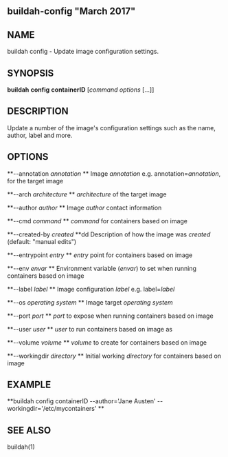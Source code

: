 ## buildah-config "March 2017"

## NAME
buildah config - Update image configuration settings. 


## SYNOPSIS
**buildah** **config** **containerID** [*command options* [...]] 

## DESCRIPTION
Update a number of the image's configuration settings such as the
name, author, label and more. 

## OPTIONS

**--annotation *annotation* **
Image *annotation* e.g. annotation=*annotation*, for the target image

**--arch *architecture* **
*architecture* of the target image

**--author *author* **
Image *author* contact information

**--cmd *command* **
*command* for containers based on image

**--created-by *created* **dd
Description of how the image was *created* (default: "manual edits")

**--entrypoint *entry* **
*entry* point for containers based on image

**--env *envar* **
Environment variable (*envar*) to set when running containers based on image

**--label *label* **
Image configuration *label* e.g. label=*label*

**--os *operating system* **
Image target *operating system*

**--port *port* **
*port* to expose when running containers based on image

**--user *user* **
*user* to run containers based on image as

**--volume *volume* **
*volume* to create for containers based on image

**--workingdir *directory* **
Initial working *directory* for containers based on image

## EXAMPLE
**buildah config containerID --author='Jane Austen' --workingdir='/etc/mycontainers' **

## SEE ALSO
buildah(1)

